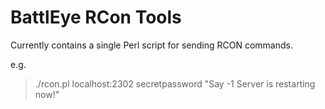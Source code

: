 # BattlEye RCon Tools

Currently contains a single Perl script for sending RCON commands.

e.g.
> ./rcon.pl localhost:2302 secretpassword "Say -1 Server is restarting now!"

